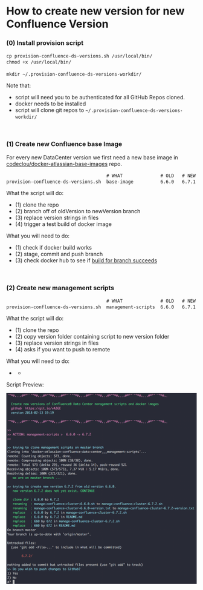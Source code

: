 # How to create new version for new Confluence Version


### (0) Install provision script

```
cp provision-confluence-ds-versions.sh /usr/local/bin/
chmod +x /usr/local/bin/

mkdir ~/.provision-confluence-ds-versions-workdir/
```

Note that:

 * script will need you to be authenticated for all GitHub Repos cloned.
 * docker needs to be installed
 * script will clone git repos to `~/.provision-confluence-ds-versions-workdir/`

&nbsp;

### (1) Create new Confluence base Image

For every new DataCenter version we first need a new base image in [codeclou/docker-atlassian-base-images](https://github.com/codeclou/docker-atlassian-base-images) repo.

```
                                     # WHAT              # OLD   # NEW
provision-confluence-ds-versions.sh  base-image          6.6.0   6.7.1
```

What the script will do:

 * (1) clone the repo
 * (2) branch off of oldVersion to newVersion branch
 * (3) replace version strings in files
 * (4) trigger a test build of docker image

What you will need to do:

 * (1) check if docker build works
 * (2) stage, commit and push branch
 * (3) check docker hub to see if [build for branch succeeds](https://hub.docker.com/r/codeclou/docker-atlassian-base-images/builds/)


&nbsp;

### (2) Create new management scripts

```
                                     # WHAT              # OLD   # NEW
provision-confluence-ds-versions.sh  management-scripts  6.6.0   6.7.1
```

What the script will do:

 * (1) clone the repo
 * (2) copy version folder containing script to new version folder
 * (3) replace version strings in files
 * (4) asks if you want to push to remote

What you will need to do:

 * -

Script Preview:

![](./docs/provision/provision-management-scripts.png)
